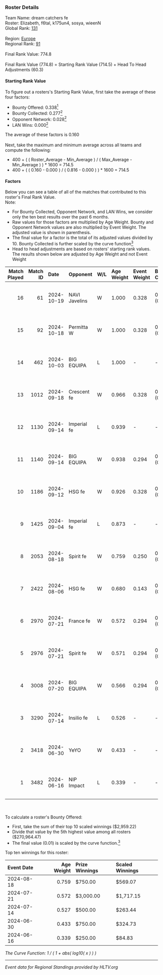 ### Roster Details<br />
Team Name: dream catchers fe<br />
Roster: Elizabeth, f6tal, k175un4, sosya, wieenN<br />
Global Rank: [131](../../standings_global_2024_10_23.md)<br />
<br />
Region: [Europe]( ../../standings_europe_2024_10_23.md)<br />
Regional Rank: [91]( ../../standings_europe_2024_10_23.md)<br />
<br />
Final Rank Value:  774.8<br />
<br />
Final Rank Value (774.8) = Starting Rank Value (714.5) + Head To Head Adjustments (60.3)<br />

#### Starting Rank Value<br />
To figure out a rosters's Starting Rank Value, first take the average of these four factors:<br />
- Bounty Offered: 0.338[<sup>1</sup>](#table2)
- Bounty Collected: 0.277[<sup>2</sup>](#table1)
- Opponent Network: 0.028[<sup>2</sup>](#table1)
- LAN Wins: 0.000[<sup>2</sup>](#table1)

The average of these factors is 0.160<br />
<br />
Next, take the maximum and minimum average across all teams and compute the following:<br />
- 400 + ( ( Roster_Average - Min_Average ) / ( Max_Average - Min_Average ) ) * 1600 = 714.5
- 400 + ( ( 0.160 - 0.000 ) / ( 0.816 - 0.000 ) ) * 1600 = 714.5


#### Factors<br />
Below you can see a table of all of the matches that contributed to this roster's Final Rank Value.<br />
Note:<br />

- For Bounty Collected, Opponent Network, and LAN Wins, we consider only the ten best results over the past 6 months.
- Raw values for those factors are multiplied by Age Weight. Bounty and Opponent Network values are also multiplied by Event Weight. The adjusted value is shown in parenthesis.
- The final value for a factor is the total of its adjusted values divided by 10. Bounty Collected is further scaled by the curve function[<sup>3</sup>](#curveFunction)
- Head to head adjustments are based on rosters' starting rank values. The results shown below are adjusted by Age Weight and not Event Weight
<span id="table1"></span><br />


| Match Played | Match ID | Date       | Opponent      | W/L | Age Weight | Event Weight | Bounty Collected | Opponent Network | LAN Wins  | H2H Adj. | Roster                                   |
| -: | -: | :- | :- | :- | :- | :- | :- | :- | :- | -: | :- |
|           16 |       61 | 2024-10-19 | NAVI Javelins | W   | 1.000      | 0.328        | 0.018 (0.006)    | 0.217 (0.071)    | 0 (0.000) |    17.79 | Elizabeth, f6tal, k175un4, sosya, wieenN |
|           15 |       92 | 2024-10-18 | Permitta W    | W   | 1.000      | 0.328        | 0.005 (0.002)    | 0.055 (0.018)    | 0 (0.000) |    10.10 | Elizabeth, f6tal, k175un4, sosya, wieenN |
|           14 |      462 | 2024-10-03 | BIG EQUIPA    | L   | 1.000      | -            | -                | -                | -         |   -17.89 | Elizabeth, f6tal, k175un4, sosya, wieenN |
|           13 |     1012 | 2024-09-18 | Crescent fe   | W   | 0.966      | 0.328        | 0.005 (0.002)    | 0.065 (0.021)    | 0 (0.000) |    10.54 | Elizabeth, f6tal, k175un4, sosya, wieenN |
|           12 |     1130 | 2024-09-14 | Imperial fe   | L   | 0.939      | -            | -                | -                | -         |    -9.73 | Elizabeth, f6tal, k175un4, sosya, wieenN |
|           11 |     1140 | 2024-09-14 | BIG EQUIPA    | W   | 0.938      | 0.294        | 0.006 (0.002)    | 0.146 (0.040)    | 0 (0.000) |    12.06 | Elizabeth, f6tal, k175un4, sosya, wieenN |
|           10 |     1186 | 2024-09-12 | HSG fe        | W   | 0.926      | 0.328        | 0.020 (0.006)    | 0.107 (0.032)    | 0 (0.000) |    14.12 | Elizabeth, f6tal, k175un4, sosya, wieenN |
|            9 |     1425 | 2024-09-04 | Imperial fe   | L   | 0.873      | -            | -                | -                | -         |    -9.41 | Elizabeth, f6tal, k175un4, sosya, wieenN |
|            8 |     2053 | 2024-08-18 | Spirit fe     | W   | 0.759      | 0.250        | 0.010 (0.002)    | 0.139 (0.026)    | 0 (0.000) |     9.64 | Elizabeth, k175un4, Margo, sosya, wieenN |
|            7 |     2422 | 2024-08-06 | HSG fe        | W   | 0.680      | 0.143        | 0.020 (0.002)    | 0.107 (0.010)    | 0 (0.000) |    10.63 | Elizabeth, f6tal, k175un4, sosya, wieenN |
|            6 |     2970 | 2024-07-21 | France fe     | W   | 0.572      | 0.294        | 0.004 (0.001)    | 0.058 (0.010)    | 0 (0.000) |     7.24 | Elizabeth, f6tal, k175un4, sosya, wieenN |
|            5 |     2976 | 2024-07-21 | Spirit fe     | W   | 0.571      | 0.294        | 0.010 (0.002)    | 0.139 (0.023)    | 0 (0.000) |     8.31 | Elizabeth, f6tal, k175un4, sosya, wieenN |
|            4 |     3008 | 2024-07-20 | BIG EQUIPA    | W   | 0.566      | 0.294        | 0.006 (0.001)    | 0.146 (0.024)    | 0 (0.000) |     8.76 | Elizabeth, f6tal, k175un4, sosya, wieenN |
|            3 |     3290 | 2024-07-14 | Insilio fe    | L   | 0.526      | -            | -                | -                | -         |    -9.37 | Elizabeth, f6tal, k175un4, t4tty, wieenN |
|            2 |     3418 | 2024-06-30 | YeYO          | W   | 0.433      | -            | -                | -                | -         |     3.37 | Elizabeth, f6tal, k175un4, sosya, wieenN |
|            1 |     3482 | 2024-06-16 | NIP Impact    | L   | 0.339      | -            | -                | -                | -         |    -5.85 | k175un4, sosya, Stormy, unknxwn, wieenN  |

<br />
<span id="table2"></span><br />
To calculate a roster's Bounty Offered:<br />

- First, take the sum of their top 10 scaled winnings ($2,959.22)
- Divide that value by the 5th highest value among all rosters ($270,964.47)
- The final value (0.01) is scaled by the curve function.[<sup>3</sup>](#curveFunction)

Top ten winnings for this roster:<br />

| Event Date | Age Weight | Prize Winnings | Scaled Winnings |
| :- | -: | :- | :- |
| 2024-08-18 |      0.759 | $750.00        | $569.07         |
| 2024-07-21 |      0.572 | $3,000.00      | $1,717.15       |
| 2024-07-14 |      0.527 | $500.00        | $263.44         |
| 2024-06-30 |      0.433 | $750.00        | $324.73         |
| 2024-06-16 |      0.339 | $250.00        | $84.83          |


<span id="curveFunction"></span>_The Curve Function: 1 / ( 1 + abs( log10( x ) ) )_<br />

---
_Event data for Regional Standings provided by HLTV.org_<br />
